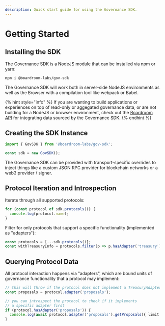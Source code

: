 ```yaml
---
description: Quick start guide for using the Governance SDK.
---
```


# Getting Started

## Installing the SDK

The Governance SDK is a NodeJS module that can be installed via npm or yarn:

```bash
npm i @boardroom-labs/gov-sdk
```

The Governance SDK will work both in server-side NodeJS environments as well as the Browser with a compilation tool like webpack or Babel. 

{% hint style="info" %}
If you are wanting to build applications or experiences on top of read-only or aggegated governance data, or are not building for a NodeJS or browser environment, check out the [Boardroom API](../boardroom-api/boardroom-api.md) for integrating data sourced by the Governance SDK.
{% endhint %}

## Creating the SDK Instance

```typescript
import { GovSDK } from '@boardroom-labs/gov-sdk';

const sdk = new GovSDK();
```

The Governance SDK can be provided with transport-specific overrides to inject things like a custom JSON RPC provider for blockchain networks or a web3 provider / signer.

## Protocol Iteration and Introspection

Iterate through all supported protocols:

```typescript
for (const protocol of sdk.protocols()) {
  console.log(protocol.name);
}
```

Filter for only protocols that support a specific functionality \(implemented as "adapters"\):

```typescript
const protocols = [...sdk.protocols()];
const withTreasuryInfo = protocols.filter(p => p.hasAdapter('treasury'));
```

## Querying Protocol Data

All protocol interaction happens via "adapters", which are bound units of governance functionality that a protocol may implement:

```typescript
// this will throw if the protocol does not implement a TreasuryAdapter
const proposals = protocol.adapter('proposals');

// you can introspect the protocol to check if it implements 
// a specific adapter first
if (protocol.hasAdapter('proposals')) {
  console.log(await protocol.adapter('proposals').getProposals({ limit: 5 }));
}
```



